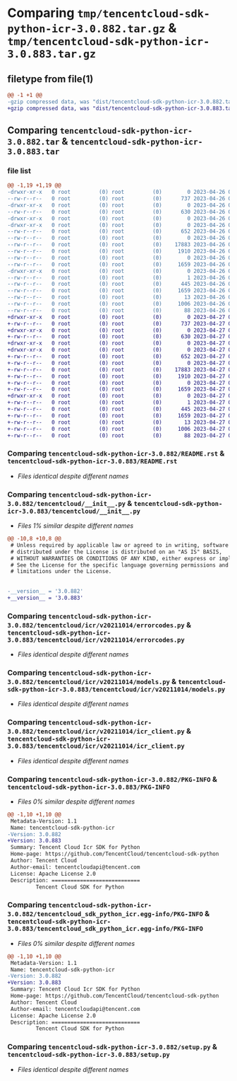 # Comparing `tmp/tencentcloud-sdk-python-icr-3.0.882.tar.gz` & `tmp/tencentcloud-sdk-python-icr-3.0.883.tar.gz`

## filetype from file(1)

```diff
@@ -1 +1 @@
-gzip compressed data, was "dist/tencentcloud-sdk-python-icr-3.0.882.tar", last modified: Wed Apr 26 03:32:42 2023, max compression
+gzip compressed data, was "dist/tencentcloud-sdk-python-icr-3.0.883.tar", last modified: Thu Apr 27 00:34:41 2023, max compression
```

## Comparing `tencentcloud-sdk-python-icr-3.0.882.tar` & `tencentcloud-sdk-python-icr-3.0.883.tar`

### file list

```diff
@@ -1,19 +1,19 @@
-drwxr-xr-x   0 root         (0) root         (0)        0 2023-04-26 03:32:42.000000 tencentcloud-sdk-python-icr-3.0.882/
--rw-r--r--   0 root         (0) root         (0)      737 2023-04-26 03:32:42.000000 tencentcloud-sdk-python-icr-3.0.882/README.rst
-drwxr-xr-x   0 root         (0) root         (0)        0 2023-04-26 03:32:42.000000 tencentcloud-sdk-python-icr-3.0.882/tencentcloud/
--rw-r--r--   0 root         (0) root         (0)      630 2023-04-26 03:32:42.000000 tencentcloud-sdk-python-icr-3.0.882/tencentcloud/__init__.py
-drwxr-xr-x   0 root         (0) root         (0)        0 2023-04-26 03:32:42.000000 tencentcloud-sdk-python-icr-3.0.882/tencentcloud/icr/
-drwxr-xr-x   0 root         (0) root         (0)        0 2023-04-26 03:32:42.000000 tencentcloud-sdk-python-icr-3.0.882/tencentcloud/icr/v20211014/
--rw-r--r--   0 root         (0) root         (0)      652 2023-04-26 03:32:42.000000 tencentcloud-sdk-python-icr-3.0.882/tencentcloud/icr/v20211014/errorcodes.py
--rw-r--r--   0 root         (0) root         (0)        0 2023-04-26 03:32:42.000000 tencentcloud-sdk-python-icr-3.0.882/tencentcloud/icr/v20211014/__init__.py
--rw-r--r--   0 root         (0) root         (0)    17883 2023-04-26 03:32:42.000000 tencentcloud-sdk-python-icr-3.0.882/tencentcloud/icr/v20211014/models.py
--rw-r--r--   0 root         (0) root         (0)     1910 2023-04-26 03:32:42.000000 tencentcloud-sdk-python-icr-3.0.882/tencentcloud/icr/v20211014/icr_client.py
--rw-r--r--   0 root         (0) root         (0)        0 2023-04-26 03:32:42.000000 tencentcloud-sdk-python-icr-3.0.882/tencentcloud/icr/__init__.py
--rw-r--r--   0 root         (0) root         (0)     1659 2023-04-26 03:32:42.000000 tencentcloud-sdk-python-icr-3.0.882/PKG-INFO
-drwxr-xr-x   0 root         (0) root         (0)        0 2023-04-26 03:32:42.000000 tencentcloud-sdk-python-icr-3.0.882/tencentcloud_sdk_python_icr.egg-info/
--rw-r--r--   0 root         (0) root         (0)        1 2023-04-26 03:32:42.000000 tencentcloud-sdk-python-icr-3.0.882/tencentcloud_sdk_python_icr.egg-info/dependency_links.txt
--rw-r--r--   0 root         (0) root         (0)      445 2023-04-26 03:32:42.000000 tencentcloud-sdk-python-icr-3.0.882/tencentcloud_sdk_python_icr.egg-info/SOURCES.txt
--rw-r--r--   0 root         (0) root         (0)     1659 2023-04-26 03:32:42.000000 tencentcloud-sdk-python-icr-3.0.882/tencentcloud_sdk_python_icr.egg-info/PKG-INFO
--rw-r--r--   0 root         (0) root         (0)       13 2023-04-26 03:32:42.000000 tencentcloud-sdk-python-icr-3.0.882/tencentcloud_sdk_python_icr.egg-info/top_level.txt
--rw-r--r--   0 root         (0) root         (0)     1006 2023-04-26 03:32:42.000000 tencentcloud-sdk-python-icr-3.0.882/setup.py
--rw-r--r--   0 root         (0) root         (0)       88 2023-04-26 03:32:42.000000 tencentcloud-sdk-python-icr-3.0.882/setup.cfg
+drwxr-xr-x   0 root         (0) root         (0)        0 2023-04-27 00:34:41.000000 tencentcloud-sdk-python-icr-3.0.883/
+-rw-r--r--   0 root         (0) root         (0)      737 2023-04-27 00:34:40.000000 tencentcloud-sdk-python-icr-3.0.883/README.rst
+drwxr-xr-x   0 root         (0) root         (0)        0 2023-04-27 00:34:41.000000 tencentcloud-sdk-python-icr-3.0.883/tencentcloud/
+-rw-r--r--   0 root         (0) root         (0)      630 2023-04-27 00:34:40.000000 tencentcloud-sdk-python-icr-3.0.883/tencentcloud/__init__.py
+drwxr-xr-x   0 root         (0) root         (0)        0 2023-04-27 00:34:41.000000 tencentcloud-sdk-python-icr-3.0.883/tencentcloud/icr/
+drwxr-xr-x   0 root         (0) root         (0)        0 2023-04-27 00:34:41.000000 tencentcloud-sdk-python-icr-3.0.883/tencentcloud/icr/v20211014/
+-rw-r--r--   0 root         (0) root         (0)      652 2023-04-27 00:34:40.000000 tencentcloud-sdk-python-icr-3.0.883/tencentcloud/icr/v20211014/errorcodes.py
+-rw-r--r--   0 root         (0) root         (0)        0 2023-04-27 00:34:40.000000 tencentcloud-sdk-python-icr-3.0.883/tencentcloud/icr/v20211014/__init__.py
+-rw-r--r--   0 root         (0) root         (0)    17883 2023-04-27 00:34:40.000000 tencentcloud-sdk-python-icr-3.0.883/tencentcloud/icr/v20211014/models.py
+-rw-r--r--   0 root         (0) root         (0)     1910 2023-04-27 00:34:40.000000 tencentcloud-sdk-python-icr-3.0.883/tencentcloud/icr/v20211014/icr_client.py
+-rw-r--r--   0 root         (0) root         (0)        0 2023-04-27 00:34:40.000000 tencentcloud-sdk-python-icr-3.0.883/tencentcloud/icr/__init__.py
+-rw-r--r--   0 root         (0) root         (0)     1659 2023-04-27 00:34:41.000000 tencentcloud-sdk-python-icr-3.0.883/PKG-INFO
+drwxr-xr-x   0 root         (0) root         (0)        0 2023-04-27 00:34:41.000000 tencentcloud-sdk-python-icr-3.0.883/tencentcloud_sdk_python_icr.egg-info/
+-rw-r--r--   0 root         (0) root         (0)        1 2023-04-27 00:34:41.000000 tencentcloud-sdk-python-icr-3.0.883/tencentcloud_sdk_python_icr.egg-info/dependency_links.txt
+-rw-r--r--   0 root         (0) root         (0)      445 2023-04-27 00:34:41.000000 tencentcloud-sdk-python-icr-3.0.883/tencentcloud_sdk_python_icr.egg-info/SOURCES.txt
+-rw-r--r--   0 root         (0) root         (0)     1659 2023-04-27 00:34:41.000000 tencentcloud-sdk-python-icr-3.0.883/tencentcloud_sdk_python_icr.egg-info/PKG-INFO
+-rw-r--r--   0 root         (0) root         (0)       13 2023-04-27 00:34:41.000000 tencentcloud-sdk-python-icr-3.0.883/tencentcloud_sdk_python_icr.egg-info/top_level.txt
+-rw-r--r--   0 root         (0) root         (0)     1006 2023-04-27 00:34:40.000000 tencentcloud-sdk-python-icr-3.0.883/setup.py
+-rw-r--r--   0 root         (0) root         (0)       88 2023-04-27 00:34:41.000000 tencentcloud-sdk-python-icr-3.0.883/setup.cfg
```

### Comparing `tencentcloud-sdk-python-icr-3.0.882/README.rst` & `tencentcloud-sdk-python-icr-3.0.883/README.rst`

 * *Files identical despite different names*

### Comparing `tencentcloud-sdk-python-icr-3.0.882/tencentcloud/__init__.py` & `tencentcloud-sdk-python-icr-3.0.883/tencentcloud/__init__.py`

 * *Files 1% similar despite different names*

```diff
@@ -10,8 +10,8 @@
 # Unless required by applicable law or agreed to in writing, software
 # distributed under the License is distributed on an "AS IS" BASIS,
 # WITHOUT WARRANTIES OR CONDITIONS OF ANY KIND, either express or implied.
 # See the License for the specific language governing permissions and
 # limitations under the License.
 
 
-__version__ = '3.0.882'
+__version__ = '3.0.883'
```

### Comparing `tencentcloud-sdk-python-icr-3.0.882/tencentcloud/icr/v20211014/errorcodes.py` & `tencentcloud-sdk-python-icr-3.0.883/tencentcloud/icr/v20211014/errorcodes.py`

 * *Files identical despite different names*

### Comparing `tencentcloud-sdk-python-icr-3.0.882/tencentcloud/icr/v20211014/models.py` & `tencentcloud-sdk-python-icr-3.0.883/tencentcloud/icr/v20211014/models.py`

 * *Files identical despite different names*

### Comparing `tencentcloud-sdk-python-icr-3.0.882/tencentcloud/icr/v20211014/icr_client.py` & `tencentcloud-sdk-python-icr-3.0.883/tencentcloud/icr/v20211014/icr_client.py`

 * *Files identical despite different names*

### Comparing `tencentcloud-sdk-python-icr-3.0.882/PKG-INFO` & `tencentcloud-sdk-python-icr-3.0.883/PKG-INFO`

 * *Files 0% similar despite different names*

```diff
@@ -1,10 +1,10 @@
 Metadata-Version: 1.1
 Name: tencentcloud-sdk-python-icr
-Version: 3.0.882
+Version: 3.0.883
 Summary: Tencent Cloud Icr SDK for Python
 Home-page: https://github.com/TencentCloud/tencentcloud-sdk-python
 Author: Tencent Cloud
 Author-email: tencentcloudapi@tencent.com
 License: Apache License 2.0
 Description: ============================
         Tencent Cloud SDK for Python
```

### Comparing `tencentcloud-sdk-python-icr-3.0.882/tencentcloud_sdk_python_icr.egg-info/PKG-INFO` & `tencentcloud-sdk-python-icr-3.0.883/tencentcloud_sdk_python_icr.egg-info/PKG-INFO`

 * *Files 0% similar despite different names*

```diff
@@ -1,10 +1,10 @@
 Metadata-Version: 1.1
 Name: tencentcloud-sdk-python-icr
-Version: 3.0.882
+Version: 3.0.883
 Summary: Tencent Cloud Icr SDK for Python
 Home-page: https://github.com/TencentCloud/tencentcloud-sdk-python
 Author: Tencent Cloud
 Author-email: tencentcloudapi@tencent.com
 License: Apache License 2.0
 Description: ============================
         Tencent Cloud SDK for Python
```

### Comparing `tencentcloud-sdk-python-icr-3.0.882/setup.py` & `tencentcloud-sdk-python-icr-3.0.883/setup.py`

 * *Files identical despite different names*

